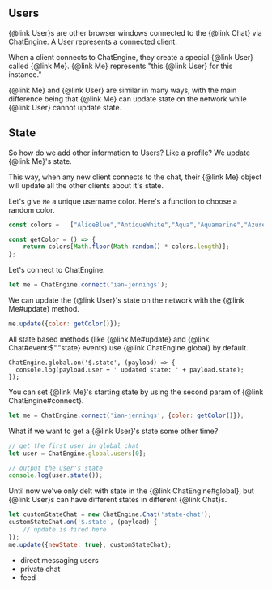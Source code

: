 ## Users

{@link User}s are other browser windows connected to the {@link Chat} via ChatEngine. A User represents a connected client.

When a client connects to ChatEngine, they create a special {@link User} called {@link Me}. {@link Me} represents "this {@link User} for this instance."

{@link Me} and {@link User} are similar in many ways, with the main difference being that {@link Me} can update state on the network while {@link User} cannot update state.

## State

So how do we add other information to Users? Like a profile? We update {@link Me}'s state.

This way, when any new client connects to the chat, their {@link Me} object will update all the other clients about it's state.

Let's give ```Me``` a unique username color. Here's a function to choose a random color.

```js
const colors =   ["AliceBlue","AntiqueWhite","Aqua","Aquamarine","Azure","Beige","Bisque","Black","BlanchedAlmond","Blue","BlueViolet","Brown","BurlyWood","CadetBlue","Chartreuse","Chocolate","Coral","CornflowerBlue","Cornsilk","Crimson","Cyan","DarkBlue","DarkCyan","DarkGoldenRod","DarkGray","DarkGrey","DarkGreen","DarkKhaki","DarkMagenta","DarkOliveGreen","Darkorange","DarkOrchid","DarkRed","DarkSalmon","DarkSeaGreen","DarkSlateBlue","DarkSlateGray","DarkSlateGrey","DarkTurquoise","DarkViolet","DeepPink","DeepSkyBlue","DimGray","DimGrey","DodgerBlue","FireBrick","FloralWhite","ForestGreen","Fuchsia","Gainsboro","GhostWhite","Gold","GoldenRod","Gray","Grey","Green","GreenYellow","HoneyDew","HotPink","IndianRed","Indigo","Ivory","Khaki","Lavender","LavenderBlush","LawnGreen","LemonChiffon","LightBlue","LightCoral","LightCyan","LightGoldenRodYellow","LightGray","LightGrey","LightGreen","LightPink","LightSalmon","LightSeaGreen","LightSkyBlue","LightSlateGray","LightSlateGrey","LightSteelBlue","LightYellow","Lime","LimeGreen","Linen","Magenta","Maroon","MediumAquaMarine","MediumBlue","MediumOrchid","MediumPurple","MediumSeaGreen","MediumSlateBlue","MediumSpringGreen","MediumTurquoise","MediumVioletRed","MidnightBlue","MintCream","MistyRose","Moccasin","NavajoWhite","Navy","OldLace","Olive","OliveDrab","Orange","OrangeRed","Orchid","PaleGoldenRod","PaleGreen","PaleTurquoise","PaleVioletRed","PapayaWhip","PeachPuff","Peru","Pink","Plum","PowderBlue","Purple","Red","RosyBrown","RoyalBlue","SaddleBrown","Salmon","SandyBrown","SeaGreen","SeaShell","Sienna","Silver","SkyBlue","SlateBlue","SlateGray","SlateGrey","Snow","SpringGreen","SteelBlue","Tan","Teal","Thistle","Tomato","Turquoise","Violet","Wheat","White","WhiteSmoke","Yellow","YellowGreen"];

const getColor = () => {
    return colors[Math.floor(Math.random() * colors.length)];
};
```

Let's connect to ChatEngine.

```js
let me = ChatEngine.connect('ian-jennings');
```

We can update the {@link User}'s state on the network with the {@link Me#update} method.

```js
me.update({color: getColor()});
```

All state based methods (like {@link Me#update} and {@link Chat#event:$"."state} events) use {@link ChatEngine.global} by default.

```
ChatEngine.global.on('$.state', (payload) => {
  console.log(payload.user + ' updated state: ' + payload.state);
});

```

You can set {@link Me}'s starting state by using the second param of {@link ChatEngine#connect}.

```js
let me = ChatEngine.connect('ian-jennings', {color: getColor()});
```

What if we want to get a {@link User}'s state some other time?

```js
// get the first user in global chat
let user = ChatEngine.global.users[0];

// output the user's state
console.log(user.state());
```

Until now we've only delt with state in the {@link ChatEngine#global}, but {@link User}s can have different states in different {@link Chat}s.

```js
let customStateChat = new ChatEngine.Chat('state-chat');
customStateChat.on('$.state', (payload) {
    // update is fired here
});
me.update({newState: true}, customStateChat);
```

- direct messaging users
- private chat
- feed
